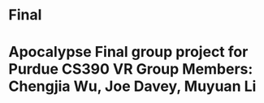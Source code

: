 # Final
# Apocalypse Final group project for Purdue CS390 VR   Group Members: Chengjia Wu, Joe Davey, Muyuan Li

